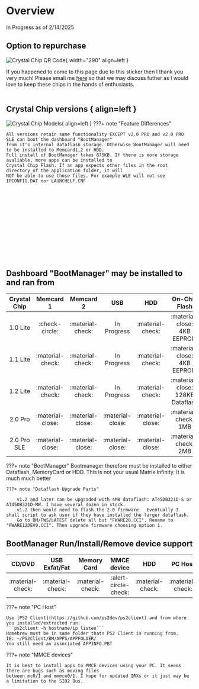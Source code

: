 # Overview

In Progress as of 2/14/2025

## Option to repurchase

![Crystal Chip QR Code](https://ps2modchiptutorials.com/crystal-chips/Crystal_Chip_QR_Code.png){ width="290" align=left }

If you happened to come to this page due 
to this sticker then I thank you very much! 
Please email me [here](mailto:info@ps2modchiptutorials.com) so that 
we may discuss futher as I would love to keep these
chips in the hands of enthusiasts.
<br>
<br>


## Crystal Chip versions { align=left }
    
![Crystal Chip Models](https://ps2modchiptutorials.com/crystal-chips/cc-site-backup/img/cc_hw_history.gif){ align=left }
???+ note "Feature Differences"
    
    All versions retain same functionality EXCEPT v2.0 PRO and v2.0 PRO SLE can boot the dashboard "BootManager"
    from it's internal dataflash storage. Otherwise BootManager will need to be installed to Memcard1,2 or HDD. 
    Full install of BootManager takes 875KB. If there is more storage avaliable, more apps can be installed to 
    Crystal Chip Flash. If an app expects other files in the root directory of the application folder, it will 
    NOT be able to use those files. For example WLE will not see IPCONFIG.DAT nor LAUNCHELF.CNF

<br>
<br>
<br>
<br>
<br>
<br>
<br>
<br>
<br>
<br>
<br>

## Dashboard "BootManager" may be installed to and ran from
| Crystal Chip | Memcard 1        | Memcard 2        | USB              | HDD               | On-Chip Flash                    | PC Host          |
| :----------: | :--------------: | :--------------: | :--------------: | :--------------:  | :------------------------------: | :--------------: |
| 1.0 Lite     | :check-circle:   | :material-check: | In Progress      | :material-check:  | :material-close: 4KB EEPROM      | :material-check: |
| 1.1 Lite     | :material-check: | :material-check: | In Progress      | :material-check:  | :material-close: 4KB EEPROM      | :material-check: |
| 1.2 Lite     | :material-check: | :material-check: | In Progress      | :material-check:  | :material-close: 128KB Dataflash | :material-check: |
| 2.0 Pro      | :material-close: | :material-close: | :material-close: | :material-close:  | :material-check: 1MB             | :material-check: |
| 2.0 Pro SLE  | :material-close: | :material-close: | :material-close: | :material-close:  | :material-check: 2MB             | :material-check: |

???+ note "BootManager"
    Bootmanager therefore must be installed to either Dataflash, MemoryCard or HDD. This is not your usual Matrix Infinity.
    It is much much better

    ???+ note "Dataflash Upgrade Parts"
        
        v1.2 and later can be upgraded with 4MB dataflash: AT45DB321D-S or AT45DB321D-MW. I have several dozen in stock.
        v1.2 then would need to flash the 2.0 firmware.  Eventually I shall script to ask user if they have installed the larger dataflash.
        Go to BM/FWS/LATEST delete all but "FWARE20.CCI". Rename to "FWARE12DEV0.CCI". Then upgrade firmware choosing option 1.

## BootManager Run/Install/Remove device support
| CD/DVD           | USB Exfat/Fat    | Memory Card      | MMCE device          | HDD              | PC Host          |
| :--------------: | :--------------: | :--------------: | :------------------: | :--------------: | :--------------: |
| :material-check: | :material-check: | :material-check: | :alert-circle-check: | :material-check: | :material-check: |

???+ note "PC Host"
    
    Use [PS2 Client](https://github.com/ps2dev/ps2client) and from where you installed/extracted run:
    ```ps2client -h hostname/ip listen```
    Homebrew must be in same folder thatn PS2 Client is running from. 
    IE: ~/PS2Client/BM/APPS/APPFOLDER/
    You still need an associated APPINFO.PBT

???+ note "MMCE devices"

    It is best to install apps to MMCE devices using your PC. It seems there are bugs such as moving files
    between mc0/1 and mmmce0/1. I hope for updated IRXs or it just may be a limitation to the SIO2 Bus.








